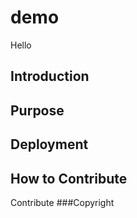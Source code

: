 # demo
Hello
## Introduction
## Purpose 
## Deployment
## How to Contribute
Contribute
###Copyright 

